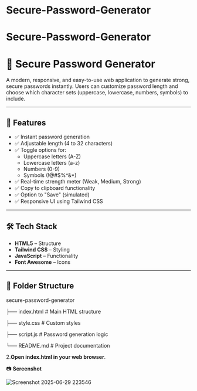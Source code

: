 # Secure-Password-Generator
# Secure-Password-Generator
# 🔐 Secure Password Generator

A modern, responsive, and easy-to-use web application to generate strong, secure passwords instantly. Users can customize password length and choose which character sets (uppercase, lowercase, numbers, symbols) to include.

---

## 🚀 Features

- ✅ Instant password generation
- ✅ Adjustable length (4 to 32 characters)
- ✅ Toggle options for:
  - Uppercase letters (A-Z)
  - Lowercase letters (a-z)
  - Numbers (0-9)
  - Symbols (!@#$%^&*)
- ✅ Real-time strength meter (Weak, Medium, Strong)
- ✅ Copy to clipboard functionality
- ✅ Option to "Save" (simulated)
- ✅ Responsive UI using Tailwind CSS

---

## 🛠️ Tech Stack

- **HTML5** – Structure  
- **Tailwind CSS** – Styling  
- **JavaScript** – Functionality  
- **Font Awesome** – Icons

---

## 📁 Folder Structure

secure-password-generator

├── index.html # Main HTML structure

├── style.css # Custom styles

├── script.js # Password generation logic

└── README.md # Project documentation

2.**Open index.html in your web browser**.

📷 **Screenshot**


![Screenshot 2025-06-29 223546](https://github.com/user-attachments/assets/fc9feeb2-e195-4808-a246-319102bf8265)
